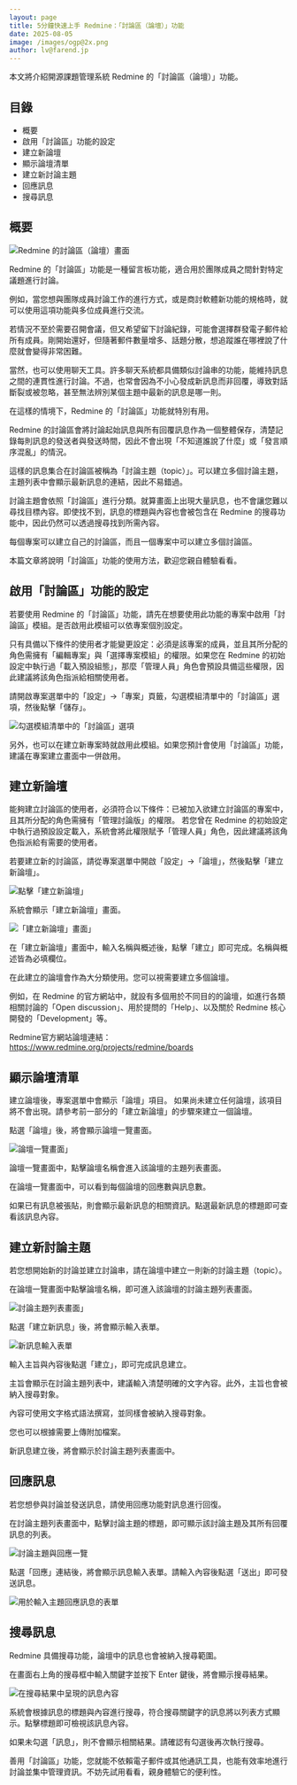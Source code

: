 ```yaml
---
layout: page
title: 5分鐘快速上手 Redmine：「討論區（論壇）」功能
date: 2025-08-05
image: /images/ogp@2x.png
author: lv@farend.jp
---
```


本文將介紹開源課題管理系統 Redmine 的「討論區（論壇）」功能。

## 目錄

- 概要
- 啟用「討論區」功能的設定
- 建立新論壇
- 顯示論壇清單
- 建立新討論主題
- 回應訊息
- 搜尋訊息

## 概要

![Redmine 的討論區（論壇）畫面](images/forums-01@2x.png)

Redmine 的「討論區」功能是一種留言板功能，適合用於團隊成員之間針對特定議題進行討論。

例如，當您想與團隊成員討論工作的進行方式，或是商討軟體新功能的規格時，就可以使用這項功能與多位成員進行交流。

若情況不至於需要召開會議，但又希望留下討論紀錄，可能會選擇群發電子郵件給所有成員。剛開始還好，但隨著郵件數量增多、話題分散，想追蹤誰在哪裡說了什麼就會變得非常困難。

當然，也可以使用聊天工具。許多聊天系統都具備類似討論串的功能，能維持訊息之間的連貫性進行討論。不過，也常會因為不小心發成新訊息而非回覆，導致對話斷裂或被忽略，甚至無法辨別某個主題中最新的訊息是哪一則。

在這樣的情境下，Redmine 的「討論區」功能就特別有用。

Redmine 的討論區會將討論起始訊息與所有回覆訊息作為一個整體保存，清楚記錄每則訊息的發送者與發送時間，因此不會出現「不知道誰說了什麼」或「發言順序混亂」的情況。

這樣的訊息集合在討論區被稱為「討論主題（topic）」。可以建立多個討論主題，主題列表中會顯示最新訊息的連結，因此不易錯過。

討論主題會依照「討論區」進行分類。就算畫面上出現大量訊息，也不會讓您難以尋找目標內容。即使找不到，訊息的標題與內容也會被包含在 Redmine 的搜尋功能中，因此仍然可以透過搜尋找到所需內容。

每個專案可以建立自己的討論區，而且一個專案中可以建立多個討論區。

本篇文章將說明「討論區」功能的使用方法，歡迎您親自體驗看看。

## 啟用「討論區」功能的設定

若要使用 Redmine 的「討論區」功能，請先在想要使用此功能的專案中啟用「討論區」模組。是否啟用此模組可以依專案個別設定。

只有具備以下條件的使用者才能變更設定：必須是該專案的成員，並且其所分配的角色需擁有「編輯專案」與「選擇專案模組」的權限。如果您在 Redmine 的初始設定中執行過「載入預設組態」，那麼「管理人員」角色會預設具備這些權限，因此建議將該角色指派給相關使用者。

請開啟專案選單中的「設定」→「專案」頁籤，勾選模組清單中的「討論區」選項，然後點擊「儲存」。

![勾選模組清單中的「討論區」選項](images/forums-02@2x.png)

另外，也可以在建立新專案時就啟用此模組。如果您預計會使用「討論區」功能，建議在專案建立畫面中一併啟用。

## 建立新論壇

能夠建立討論區的使用者，必須符合以下條件：已被加入欲建立討論區的專案中，且其所分配的角色需擁有「管理討論版」的權限。
若您曾在 Redmine 的初始設定中執行過預設設定載入，系統會將此權限賦予「管理人員」角色，因此建議將該角色指派給有需要的使用者。

若要建立新的討論區，請從專案選單中開啟「設定」→「論壇」，然後點擊「建立新論壇」。

![點擊「建立新論壇」](images/forums-03@2x.png)

系統會顯示「建立新論壇」畫面。

![「建立新論壇」畫面」](images/forums-04@2x.png)

在「建立新論壇」畫面中，輸入名稱與概述後，點擊「建立」即可完成。名稱與概述皆為必填欄位。

在此建立的論壇會作為大分類使用。您可以視需要建立多個論壇。

例如，在 Redmine 的官方網站中，就設有多個用於不同目的的論壇，如進行各類相關討論的「Open discussion」、用於提問的「Help」、以及關於 Redmine 核心開發的「Development」等。

Redmine官方網站論壇連結：<https://www.redmine.org/projects/redmine/boards>

## 顯示論壇清單

建立論壇後，專案選單中會顯示「論壇」項目。
如果尚未建立任何論壇，該項目將不會出現。請參考前一部分的「建立新論壇」的步驟來建立一個論壇。

點選「論壇」後，將會顯示論壇一覽畫面。

![論壇一覽畫面」](images/forums-05@2x.png)

論壇一覽畫面中，點擊論壇名稱會進入該論壇的主題列表畫面。

在論壇一覽畫面中，可以看到每個論壇的回應數與訊息數。

如果已有訊息被張貼，則會顯示最新訊息的相關資訊。點選最新訊息的標題即可查看該訊息內容。

## 建立新討論主題

若您想開始新的討論並建立討論串，請在論壇中建立一則新的討論主題（topic）。

在論壇一覽畫面中點擊論壇名稱，即可進入該論壇的討論主題列表畫面。

![討論主題列表畫面」](images/forums-06@2x.png)

點選「建立新訊息」後，將會顯示輸入表單。

![新訊息輸入表單](images/forums-07@2x.png)

輸入主旨與內容後點選「建立」，即可完成訊息建立。

主旨會顯示在討論主題列表中，建議輸入清楚明確的文字內容。此外，主旨也會被納入搜尋對象。

內容可使用文字格式語法撰寫，並同樣會被納入搜尋對象。

您也可以根據需要上傳附加檔案。

新訊息建立後，將會顯示於討論主題列表畫面中。

## 回應訊息

若您想參與討論並發送訊息，請使用回應功能對訊息進行回復。

在討論主題列表畫面中，點擊討論主題的標題，即可顯示該討論主題及其所有回覆訊息的列表。

![討論主題與回應一覽](images/forums-08@2x.png)

點選「回應」連結後，將會顯示訊息輸入表單。請輸入內容後點選「送出」即可發送訊息。

![用於輸入主題回應訊息的表單](images/forums-09@2x.png)

## 搜尋訊息

Redmine 具備搜尋功能，論壇中的訊息也會被納入搜尋範圍。

在畫面右上角的搜尋框中輸入關鍵字並按下 Enter 鍵後，將會顯示搜尋結果。

![在搜尋結果中呈現的訊息內容](images/forums-10@2x.png)

系統會根據訊息的標題與內容進行搜尋，符合搜尋關鍵字的訊息將以列表方式顯示。點擊標題即可檢視該訊息內容。

如果未勾選「訊息」，則不會顯示相關結果。請確認有勾選後再次執行搜尋。

善用「討論區」功能，您就能不依賴電子郵件或其他通訊工具，也能有效率地進行討論並集中管理資訊。不妨先試用看看，親身體驗它的便利性。
